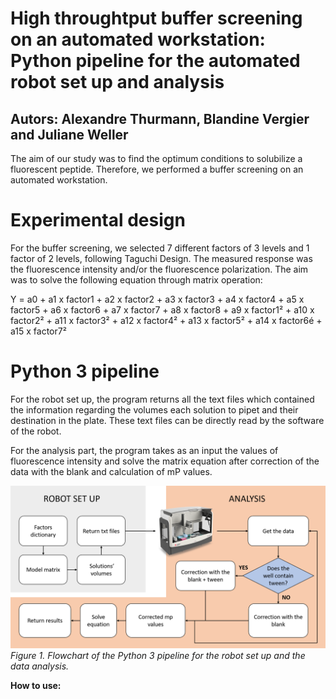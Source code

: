 # High throughtput buffer screening on an automated workstation: Python pipeline for the automated robot set up and analysis

## Autors: Alexandre Thurmann, Blandine Vergier and Juliane Weller

The aim of our study was to find the optimum conditions to solubilize a fluorescent peptide. Therefore, we performed a buffer screening on an automated workstation. 

# Experimental design

For the buffer screening, we selected 7 different factors of 3 levels and 1 factor of 2 levels, following Taguchi Design. The measured response was the fluorescence intensity and/or the fluorescence polarization. The aim was to solve the following equation through matrix operation:

Y = a0 + a1 x factor1 + a2 x factor2 + a3 x factor3 + a4 x factor4 + a5 x factor5 + a6 x factor6 + a7 x factor7 + a8 x factor8 + a9 x factor1² + a10 x factor2² + a11 x factor3² + a12 x factor4² + a13 x factor5² + a14 x factor6é + a15 x factor7²

# Python 3 pipeline

For the robot set up, the program returns all the text files which contained the information regarding the volumes each solution to pipet and their destination in the plate. These text files can be directly read by the software of the robot. 

For the analysis part, the program takes as an input the values of fluorescence intensity and solve the matrix equation after correction of the data with the blank and calculation of mP values.

![](Flowchart.png)
*Figure 1. Flowchart of the Python 3 pipeline for the robot set up and the data analysis.*


**How to use:**



